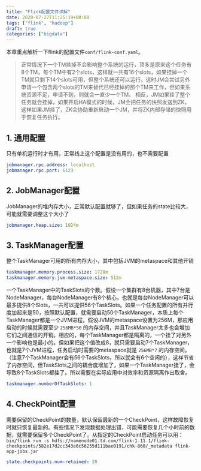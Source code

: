 ```yaml
---
title: "Flink配置文件详解"
date: 2020-07-27T11:25:19+08:00
tags: ["flink", "hadoop"]
draft: true
categories: ["bigdata"]
---
```


本章重点解析一下flink的配置文件`conf/flink-conf.yaml`。

<!--more-->

> 正常情况下一个TM挂掉不会影响整个系统的运行，顶多是原来这个任务有8个TM，每个TM中有2个slots，这样就一共有16个slots，如果挂掉一个TM就只剩下14个slots可用，但整个系统还可以运行。这时JM会尝试另外申请一个包含两个slots的TM来替代已经挂掉的那个TM来工作，但如果系统资源不足，申请不到，则就会一直少一个TM。
> 相反，JM如果挂了整个任务就会挂掉，如果开启HA模式的时候，JM会把任务的快照发送到ZK，这样如果JM挂了，ZK会协助重新启动一个JM，并将ZK内部存储的快照用于恢复任务执行。

## 1. 通用配置

只有单机运行时才有用，正常线上这个配置是没有用的，也不需要配置

```yml
jobmanager.rpc.address: localhost
jobmanager.rpc.port: 6123
```

## 2. JobManager配置

JobManager的堆内存大小，正常默认配置就够了，但如果任务的state比较大，可能就需要调整这个大小了

```yaml
jobmanager.heap.size: 1024m
```

## 3. TaskManager配置

整个TaskManager可用的所有内存大小，其中包括JVM的metaspace和其他开销
```yml
taskmanager.memory.process.size: 1728m
taskmanager.memory.jvm-metaspace.size: 512m
```

一个TaskManager中的TaskSlots的个数。假设一个集群有8台机器，其中7台是NodeManager，每台NodeManager有8个核心，也就是每台NodeManager可以最多提供8个Slots，一共可以提供56个TaskSlots。如果一个任务配置的所有并行度加起来是50，按照默认配置，就需要启动50个TaskManager，本质上每个TaskManager都是一个JVM进程，假设JVM的metaspace设置为256M，那应用启动的时候就需要至少 `256MB*50` 的内存空间，并且TaskManager太多也会增加它们之间通信的开销。相应的，每个TaskManager都是隔离的，一个挂了对另外一个影响也是最小的。但如果把这个值改成8，就只需要启动7个TaskManager，也就是7个JVM进程，任务启动时需要的metaspace就是 `256MB*7` 的内存空间。（注意7个TaskManager会有56个TaskSlots，所以就会有6个空闲的），这样节省了内存空间，但TaskSlots之间的耦合度增加了，如果一个TaskManager挂了，会导致8个TaskSlots都挂了。所以需要在实际应用中对效率和资源隔离作出取舍。
```yml
taskmanager.numberOfTaskSlots: 1
```

## 4. CheckPoint配置

需要保留的CheckPoint的数量，默认保留最新的一个CheckPoint，这样故障恢复时就只恢复最新的。有些情况下发现数据处理出错，可能需要恢复几个小时前的数据，就需要保留多个CheckPoint了。从指定的CheckPoint启动任务可以用：`bin/flink run -s hdfs://namenode01.td.com/flink-1.11.1/flink-checkpoints/582e17d2cc343e6c56255d111bae0191/chk-860/_metadata flink-app-jobs.jar`

```yml
state.checkpoints.num-retained: 20
```
